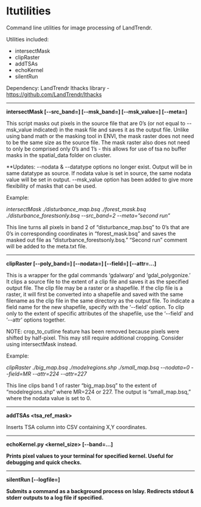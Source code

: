 # ltutilities
Command line utilities for image processing of LandTrendr.

Utilities included:
- intersectMask
- clipRaster
- addTSAs
- echoKernel
- silentRun

Dependency: LandTrendr lthacks library - https://github.com/LandTrendr/lthacks

______________________________________________________________________
**intersectMask <source> <mask> <output> [--src_band=<sb>] [--msk_band=<mb>] [--msk_value=<mv>] [--meta=<m>]**

This script masks out pixels in the source file that are 0’s (or not equal to --msk_value indicated) in the mask file and saves it as the output file. Unlike using band math or the masking tool in ENVI, the mask raster does not need to be the same size as the source file. The mask raster also does not need to only be comprised only 0’s and 1’s - this allows for use of tsa no buffer masks in the spatial_data folder on cluster. 

**Updates: --nodata & --datatype options no longer exist. Output will be in same datatype as source. If nodata value is set in source, the same nodata value will be set in output. --msk_value option has been added to give more flexibility of masks that can be used.

Example:

*intersectMask ./disturbance_map.bsq ./forest_mask.bsq ./disturbance_forestsonly.bsq --src_band=2 --meta=”second run”*

This line turns all pixels in band 2 of “disturbance_map.bsq” to 0’s that are 0’s in corresponding coordinates in “forest_mask.bsq” and saves the masked out file as “disturbance_forestsonly.bsq.” “Second run” comment will be added to the meta.txt file.

______________________________________________________________________
**clipRaster <source> <clip> <output> [--poly_band=<pb>] [--nodata=<n>] [--field=<f>] [--attr=<a>...]**

This is a wrapper for the gdal commands ‘gdalwarp’ and ‘gdal_polygonize.’ It clips a source file to the extent of a clip file and saves it as the specified output file. The clip file may be a raster or a shapefile. If the clip file is a raster, it will first be converted into a shapefile and saved with the same filename as the clip file in the same directory as the output file. To indicate a field name for the new shapefile, specify with the ‘--field’ option. To clip only to the extent of specific attributes of the shapefile, use the ‘--field’ and ‘--attr’ options together.

NOTE: crop_to_cutline feature has been removed because pixels were shifted by half-pixel. This may still require additional cropping. Consider using intersectMask instead.

Example:

*clipRaster ./big_map.bsq ./modelregions.shp ./small_map.bsq --nodata=0 --field=MR --attr=224 --attr=227*

This line clips band 1 of raster “big_map.bsq” to the extent of “modelregions.shp” where MR=224 or 227. The output is “small_map.bsq,” where the nodata value is set to 0. 

______________________________________________________________________
**addTSAs <sourceCsv> <outputCsv> <tsa_ref_mask>** 

Inserts TSA column into CSV containing X,Y coordinates. 

______________________________________________________________________
**echoKernel.py <mappath> <x> <y> <kernel_size> [--band=<b>...]**

Prints pixel values to your terminal for specified kernel. Useful for debugging and quick checks.

______________________________________________________________________
**silentRun <command> [--logfile=<lg>]**

Submits a command as a background process on Islay. Redirects stdout & stderr outputs to a log file if specified. 
